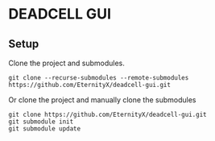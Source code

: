 # DEADCELL GUI

## Setup
Clone the project and submodules.
```
git clone --recurse-submodules --remote-submodules https://github.com/EternityX/deadcell-gui.git
```

Or clone the project and manually clone the submodules

```
git clone https://github.com/EternityX/deadcell-gui.git
git submodule init
git submodule update
```

